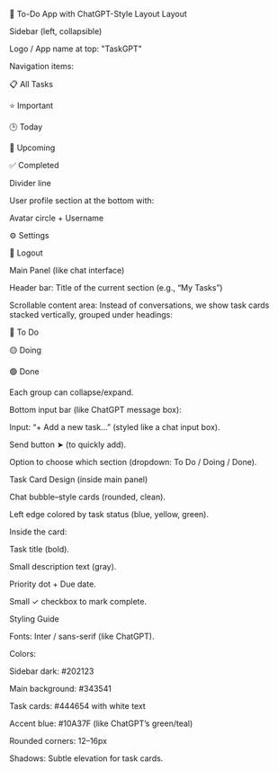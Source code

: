🎨 To-Do App with ChatGPT-Style Layout
Layout

Sidebar (left, collapsible)

Logo / App name at top: "TaskGPT"

Navigation items:

📋 All Tasks

⭐ Important

🕒 Today

📅 Upcoming

✅ Completed

Divider line

User profile section at the bottom with:

Avatar circle + Username

⚙️ Settings

🚪 Logout

Main Panel (like chat interface)

Header bar: Title of the current section (e.g., “My Tasks”)

Scrollable content area: Instead of conversations, we show task cards stacked vertically, grouped under headings:

🔵 To Do

🟡 Doing

🟢 Done

Each group can collapse/expand.

Bottom input bar (like ChatGPT message box):

Input: “+ Add a new task…” (styled like a chat input box).

Send button ➤ (to quickly add).

Option to choose which section (dropdown: To Do / Doing / Done).

Task Card Design (inside main panel)

Chat bubble–style cards (rounded, clean).

Left edge colored by task status (blue, yellow, green).

Inside the card:

Task title (bold).

Small description text (gray).

Priority dot + Due date.

Small ✓ checkbox to mark complete.

Styling Guide

Fonts: Inter / sans-serif (like ChatGPT).

Colors:

Sidebar dark: #202123

Main background: #343541

Task cards: #444654 with white text

Accent blue: #10A37F (like ChatGPT’s green/teal)

Rounded corners: 12–16px

Shadows: Subtle elevation for task cards.